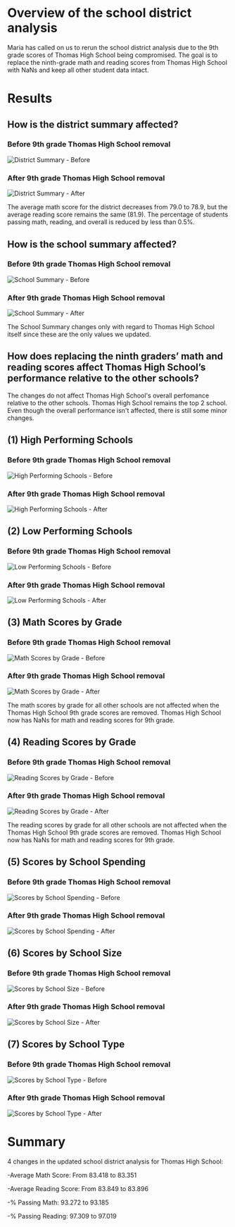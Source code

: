 # Overview of the school district analysis
Maria has called on us to rerun the school district analysis due to the 9th grade scores of Thomas High School being compromised. The goal is to replace the ninth-grade math and reading scores from Thomas High School with NaNs and keep all other student data intact.

# Results
## How is the district summary affected?
### Before 9th grade Thomas High School removal
![District Summary - Before](https://user-images.githubusercontent.com/88729583/133911342-2b30eb82-ddbc-47f3-9298-6a0326a2841f.PNG)

###  After 9th grade Thomas High School removal
![District Summary - After](https://user-images.githubusercontent.com/88729583/133911347-b158f67f-8d5f-46f6-8e72-48ea47f76743.PNG)

The average math score for the district decreases from 79.0 to 78.9, but the average reading score remains the same (81.9). The percentage of students passing math, reading, and overall is reduced by less than 0.5%.

## How is the school summary affected?
### Before 9th grade Thomas High School removal
![School Summary - Before](https://user-images.githubusercontent.com/88729583/133911432-1caa992d-00f4-4d8f-bf8e-50d21af13ca7.PNG)


###  After 9th grade Thomas High School removal
![School Summary - After](https://user-images.githubusercontent.com/88729583/133911433-9ca1f24f-6bfb-428f-be89-9036c3415539.PNG)

The School Summary changes only with regard to Thomas High School itself since these are the only values we updated.

## How does replacing the ninth graders’ math and reading scores affect Thomas High School’s performance relative to the other schools?
The changes do not affect Thomas High School's overall perfomance relative to the other schools. Thomas High School remains the top 2 school. Even though the overall performance isn't affected, there is still some minor changes.


## (1) High Performing Schools
### Before 9th grade Thomas High School removal
![High Performing Schools - Before](https://user-images.githubusercontent.com/88729583/133911601-62a095cb-0740-4ca4-840c-f31ba311ed41.PNG)


### After 9th grade Thomas High School removal
![High Performing Schools - After](https://user-images.githubusercontent.com/88729583/133911603-751fdbc9-53d4-4cc0-992d-a92e7a3e2c98.PNG)


## (2) Low Performing Schools
### Before 9th grade Thomas High School removal
![Low Performing Schools - Before](https://user-images.githubusercontent.com/88729583/133911605-49c79ab3-f023-4c62-b148-d2fda5137096.PNG)



### After 9th grade Thomas High School removal
![Low Performing Schools - After](https://user-images.githubusercontent.com/88729583/133911606-07b2d4ee-dc9a-4e21-a17c-35c8cbc9fe21.PNG)


## (3) Math Scores by Grade
### Before 9th grade Thomas High School removal
![Math Scores by Grade - Before](https://user-images.githubusercontent.com/88729583/133911608-36e209dc-0388-495f-8c26-53f4b76896ed.PNG)



### After 9th grade Thomas High School removal
![Math Scores by Grade - After](https://user-images.githubusercontent.com/88729583/133911609-aba39bbe-5665-4e27-8534-d00a3ad12f03.PNG)

The math scores by grade for all other schools are not affected when the Thomas High School 9th grade scores are removed. Thomas High School now has NaNs for math and reading scores for 9th grade.


## (4) Reading Scores by Grade
### Before 9th grade Thomas High School removal
![Reading Scores by Grade - Before](https://user-images.githubusercontent.com/88729583/133911610-4abad2ad-33bd-4504-862f-81e9af97cef4.PNG)



### After 9th grade Thomas High School removal
![Reading Scores by Grade - After](https://user-images.githubusercontent.com/88729583/133911612-a873e430-55ea-4db4-8b2b-baf25dff457a.PNG)

The reading scores by grade for all other schools are not affected when the Thomas High School 9th grade scores are removed. Thomas High School now has NaNs for math and reading scores for 9th grade.



## (5) Scores by School Spending
### Before 9th grade Thomas High School removal
![Scores by School Spending - Before](https://user-images.githubusercontent.com/88729583/133911613-cdc809db-69ef-4552-a925-de026f012269.PNG)




### After 9th grade Thomas High School removal
![Scores by School Spending - After](https://user-images.githubusercontent.com/88729583/133911614-b6010166-87c4-427d-bc92-d99b42785bf9.PNG)




## (6) Scores by School Size
### Before 9th grade Thomas High School removal
![Scores by School Size - Before](https://user-images.githubusercontent.com/88729583/133911629-0940ee37-d962-4c48-8d00-6bc8968c3937.PNG)



### After 9th grade Thomas High School removal
![Scores by School Size - After](https://user-images.githubusercontent.com/88729583/133911631-711c3446-0604-4186-ace3-f77f5f624a76.PNG)




## (7) Scores by School Type
### Before 9th grade Thomas High School removal
![Scores by School Type - Before](https://user-images.githubusercontent.com/88729583/133911632-15d92ec4-04e8-4a4a-8d32-ebf5a944381e.PNG)




### After 9th grade Thomas High School removal
![Scores by School Type - After](https://user-images.githubusercontent.com/88729583/133911634-d14f15d4-ab1c-4579-9c82-399f81309b89.PNG)

# Summary

4 changes in the updated school district analysis for Thomas High School: 

-Average Math Score: From 83.418 to 83.351

-Average Reading Score: From 83.849 to 83.896

-% Passing Math: 93.272 to 93.185

-% Passing Reading: 97.309 to 97.019
